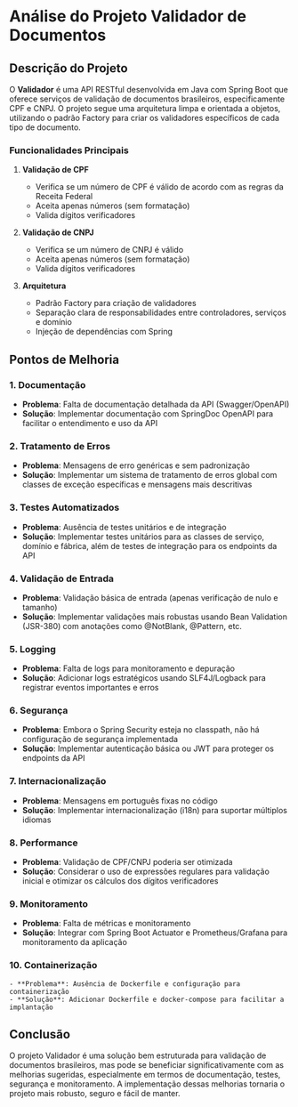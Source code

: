 # Análise do Projeto Validador de Documentos

## Descrição do Projeto

O **Validador** é uma API RESTful desenvolvida em Java com Spring Boot que oferece serviços de validação de documentos brasileiros, especificamente CPF e CNPJ. O projeto segue uma arquitetura limpa e orientada a objetos, utilizando o padrão Factory para criar os validadores específicos de cada tipo de documento.

### Funcionalidades Principais

1. **Validação de CPF**
   - Verifica se um número de CPF é válido de acordo com as regras da Receita Federal
   - Aceita apenas números (sem formatação)
   - Valida dígitos verificadores

2. **Validação de CNPJ**
   - Verifica se um número de CNPJ é válido
   - Aceita apenas números (sem formatação)
   - Valida dígitos verificadores

3. **Arquitetura**
   - Padrão Factory para criação de validadores
   - Separação clara de responsabilidades entre controladores, serviços e domínio
   - Injeção de dependências com Spring

## Pontos de Melhoria

### 1. Documentação
   - **Problema**: Falta de documentação detalhada da API (Swagger/OpenAPI)
   - **Solução**: Implementar documentação com SpringDoc OpenAPI para facilitar o entendimento e uso da API

### 2. Tratamento de Erros
   - **Problema**: Mensagens de erro genéricas e sem padronização
   - **Solução**: Implementar um sistema de tratamento de erros global com classes de exceção específicas e mensagens mais descritivas

### 3. Testes Automatizados
   - **Problema**: Ausência de testes unitários e de integração
   - **Solução**: Implementar testes unitários para as classes de serviço, domínio e fábrica, além de testes de integração para os endpoints da API

### 4. Validação de Entrada
   - **Problema**: Validação básica de entrada (apenas verificação de nulo e tamanho)
   - **Solução**: Implementar validações mais robustas usando Bean Validation (JSR-380) com anotações como @NotBlank, @Pattern, etc.

### 5. Logging
   - **Problema**: Falta de logs para monitoramento e depuração
   - **Solução**: Adicionar logs estratégicos usando SLF4J/Logback para registrar eventos importantes e erros

### 6. Segurança
   - **Problema**: Embora o Spring Security esteja no classpath, não há configuração de segurança implementada
   - **Solução**: Implementar autenticação básica ou JWT para proteger os endpoints da API

### 7. Internacionalização
   - **Problema**: Mensagens em português fixas no código
   - **Solução**: Implementar internacionalização (i18n) para suportar múltiplos idiomas

### 8. Performance
   - **Problema**: Validação de CPF/CNPJ poderia ser otimizada
   - **Solução**: Considerar o uso de expressões regulares para validação inicial e otimizar os cálculos dos dígitos verificadores

### 9. Monitoramento
   - **Problema**: Falta de métricas e monitoramento
   - **Solução**: Integrar com Spring Boot Actuator e Prometheus/Grafana para monitoramento da aplicação

### 10. Containerização
    - **Problema**: Ausência de Dockerfile e configuração para containerização
    - **Solução**: Adicionar Dockerfile e docker-compose para facilitar a implantação

## Conclusão

O projeto Validador é uma solução bem estruturada para validação de documentos brasileiros, mas pode se beneficiar significativamente com as melhorias sugeridas, especialmente em termos de documentação, testes, segurança e monitoramento. A implementação dessas melhorias tornaria o projeto mais robusto, seguro e fácil de manter.
